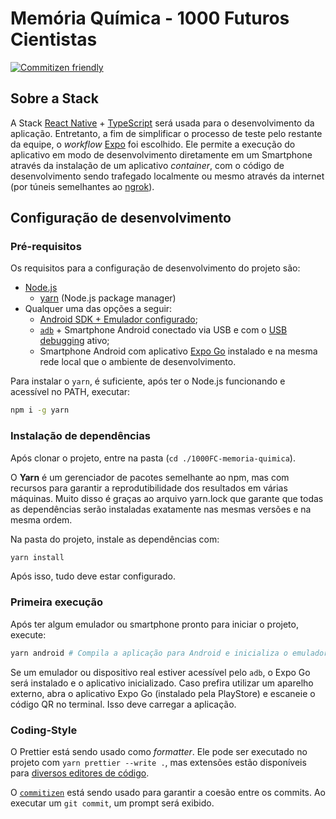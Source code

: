 # Memória Química - 1000 Futuros Cientistas

[![Commitizen friendly](https://img.shields.io/badge/commitizen-friendly-brightgreen.svg)](http://commitizen.github.io/cz-cli/)

## Sobre a Stack

A Stack [React Native](https://reactnative.dev/) + [TypeScript](https://www.typescriptlang.org/) será usada para o desenvolvimento da aplicação. Entretanto, a fim de simplificar o processo de teste pelo restante da equipe, o _workflow_ [Expo](https://expo.io/) foi escolhido. Ele permite a execução do aplicativo em modo de desenvolvimento diretamente em um Smartphone através da instalação de um aplicativo _container_, com o código de desenvolvimento sendo trafegado localmente ou mesmo através da internet (por túneis semelhantes ao [ngrok](https://ngrok.com/)).

## Configuração de desenvolvimento

### Pré-requisitos

Os requisitos para a configuração de desenvolvimento do projeto são:

- [Node.js](https://nodejs.org/en/)
  - [yarn](https://yarnpkg.com/getting-started/install) (Node.js package manager)
- Qualquer uma das opções a seguir:
  - [Android SDK + Emulador configurado](https://developer.android.com/studio);
  - [`adb`](https://developer.android.com/studio/command-line/adb) + Smartphone Android conectado via USB e com o [USB debugging](https://developer.android.com/studio/debug/dev-options#debugging) ativo;
  - Smartphone Android com aplicativo [Expo Go](https://play.google.com/store/apps/details?id=host.exp.exponent) instalado e na mesma rede local que o ambiente de desenvolvimento.

Para instalar o `yarn`, é suficiente, após ter o Node.js funcionando e acessível no PATH, executar:

```sh
npm i -g yarn
```

### Instalação de dependências

Após clonar o projeto, entre na pasta (`cd ./1000FC-memoria-quimica`).

O **Yarn** é um gerenciador de pacotes semelhante ao npm, mas com recursos para garantir a reprodutibilidade dos resultados em várias máquinas. Muito disso é graças ao arquivo yarn.lock que garante que todas as dependências serão instaladas exatamente nas mesmas versões e na mesma ordem.

Na pasta do projeto, instale as dependências com:

```sh
yarn install
```

Após isso, tudo deve estar configurado.

### Primeira execução

Após ter algum emulador ou smartphone pronto para iniciar o projeto, execute:

```sh
yarn android # Compila a aplicação para Android e inicializa o emulador, se disponível
```

Se um emulador ou dispositivo real estiver acessível pelo `adb`, o Expo Go será instalado e o aplicativo inicializado. Caso prefira utilizar um aparelho externo, abra o aplicativo Expo Go (instalado pela PlayStore) e escaneie o código QR no terminal. Isso deve carregar a aplicação.

### Coding-Style

O Prettier está sendo usado como _formatter_. Ele pode ser executado no projeto com `yarn prettier --write .`, mas extensões estão disponíveis para [diversos editores de código](https://prettier.io/docs/en/editors.html).

O [`commitizen`](http://commitizen.github.io/cz-cli/) está sendo usado para garantir a coesão entre os commits. Ao executar um `git commit`, um prompt será exibido.
